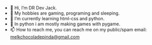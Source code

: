 - 👋 Hi, I’m DR Dev Jack.
- 👀 My hobbies are gaming, programing and sleeping.
- 🌱 I’m currently learning html-css and python.
- 💞️ In python i am mostly making games with pygame.
- 📫 How to reach me, you can reach me on my public/spam email: melkchocoladepinda@gmail.com

